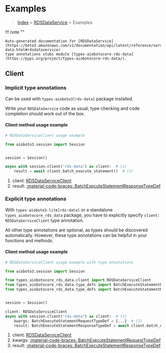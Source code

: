 # Examples

> [Index](../README.md) > [RDSDataService](./README.md) > Examples

!!! note ""

    Auto-generated documentation for [RDSDataService](https://boto3.amazonaws.com/v1/documentation/api/latest/reference/services/rds-data.html#rdsdataservice)
    type annotations stubs module [types-aiobotocore-rds-data](https://pypi.org/project/types-aiobotocore-rds-data/).

## Client

### Implicit type annotations

Can be used with `types-aioboto3[rds-data]` package installed.

Write your `RDSDataService` code as usual,
type checking and code completion should work out of the box.



#### Client method usage example

```python
# RDSDataServiceClient usage example

from aioboto3.session import Session


session = Session()

async with session.client("rds-data") as client:  # (1)
    result = await client.batch_execute_statement()  # (2)
```

1. client: [RDSDataServiceClient](./client.md)
2. result: [:material-code-braces: BatchExecuteStatementResponseTypeDef](./type_defs.md#batchexecutestatementresponsetypedef)






### Explicit type annotations

With `types-aioboto3-lite[rds-data]`
or a standalone `types_aiobotocore_rds_data` package, you have to explicitly specify
`client: RDSDataServiceClient` type annotation.

All other type annotations are optional, as types should be discovered automatically.
However, these type annotations can be helpful in your functions and methods.


#### Client method usage example

```python
# RDSDataServiceClient usage example with type annotations

from aioboto3.session import Session

from types_aiobotocore_rds_data.client import RDSDataServiceClient
from types_aiobotocore_rds_data.type_defs import BatchExecuteStatementResponseTypeDef
from types_aiobotocore_rds_data.type_defs import BatchExecuteStatementRequestTypeDef


session = Session()

client: RDSDataServiceClient
async with session.client("rds-data") as client:  # (1)
    kwargs: BatchExecuteStatementRequestTypeDef = {...}  # (2)
    result: BatchExecuteStatementResponseTypeDef = await client.batch_execute_statement(**kwargs)  # (3)
```

1. client: [RDSDataServiceClient](./client.md)
2. kwargs: [:material-code-braces: BatchExecuteStatementRequestTypeDef](./type_defs.md#batchexecutestatementrequesttypedef)
3. result: [:material-code-braces: BatchExecuteStatementResponseTypeDef](./type_defs.md#batchexecutestatementresponsetypedef)






